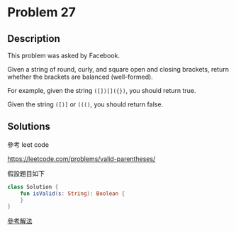 # Problem 27

## Description

This problem was asked by Facebook.

Given a string of round, curly, and square open and closing brackets, return whether the brackets are balanced (well-formed).

For example, given the string `([])[]({})`, you should return true.

Given the string `([)]` or `((()`, you should return false.

## Solutions

參考 leet code

https://leetcode.com/problems/valid-parentheses/

假設題目如下

```kotlin
class Solution {
    fun isValid(s: String): Boolean {
    }
}
```

[參考解法](./kotlin/027.md)
